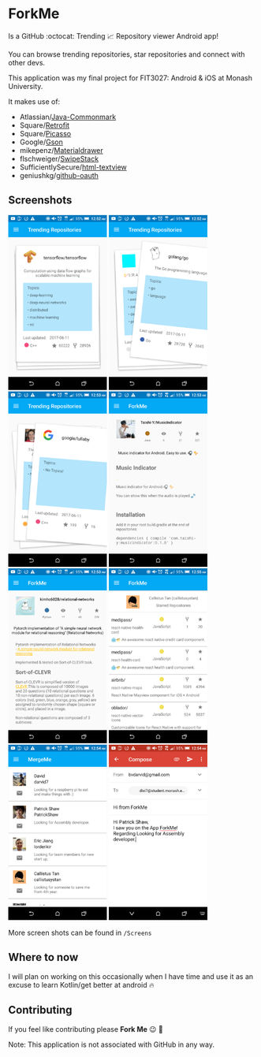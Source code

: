 # ForkMe 

Is a GitHub :octocat: Trending 📈 Repository viewer Android app!

You can browse trending repositories, star repositories and connect with other devs.

This application was my final project for FIT3027: Android & iOS at Monash University.

It makes use of:

- Atlassian/[Java-Commonmark](https://github.com/atlassian/commonmark-java)
- Square/[Retrofit](https://github.com/square/retrofit)
- Square/[Picasso](https://github.com/square/picasso)
- Google/[Gson](https://github.com/google/gson)
- mikepenz/[Materialdrawer](https://github.com/mikepenz/MaterialDrawer)
- flschweiger/[SwipeStack](https://github.com/flschweiger/SwipeStack)
- SufficientlySecure/[html-textview](https://github.com/SufficientlySecure/html-textview)
- geniushkg/[github-oauth](https://github.com/geniushkg/github-oauth)

## Screenshots

<div>
 <img src="/Screens/TrendingRepositories_1.png" width="200">
 <img src="/Screens/TrendingRepositories_2.png" width="200">
 <img src="/Screens/TrendingRepositories_3.png" width="200">
 <img src="/Screens/RepositoryView_1.png" width="200">
 <img src="/Screens/RepositoryView_2.png" width="200">
 <img src="/Screens/UserView_1.png" width="200">
 <img src="/Screens/MergeMeView.png" width="200">
 <img src="/Screens/ContactEmail.png" width="200">
</div>

More screen shots can be found in `/Screens`

## Where to now

I will plan on working on this occasionally when I have time and use it as an excuse to learn Kotlin/get better at android :fire:

## Contributing

If you feel like contributing please **Fork Me** :wink: 🎉

Note: This application is not associated with GitHub in any way.
